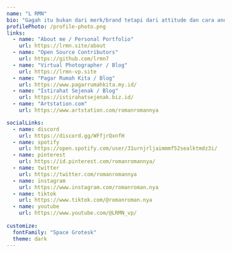 ```yaml
---
name: "L RMN"
bio: "Gagah itu bukan dari merk/brand tetapi dari attitude dan cara anda menghargai jerih payah orang lain"
profilePhoto: /profile-photo.png
links:
  - name: "About me / Personal Portfolio"
    url: https://lrmn.site/about
  - name: "Open Source Contributors"
    url: https://github.com/lrmn7
  - name: "Virtual Photographer / Blog"
    url: https://lrmn-vp.site
  - name: "Pagar Rumah Kita / Blog"
    url: https://www.pagarrumahkita.my.id/
  - name: "Istirahat Sejenak / Blog"
    url: https://istirahatsejenak.biz.id/
  - name: "Artstation.com"
    url: https://www.artstation.com/romanromannya

socialLinks:
  - name: discord
    url: https://discord.gg/WFfjrQxnfH
  - name: spotify
    url: https://open.spotify.com/user/31urnjrljaimmmf52sealktmdz3i/
  - name: pinterest
    url: https://id.pinterest.com/romanromannya/
  - name: twitter
    url: https://twitter.com/romanromannya
  - name: instagram
    url: https://www.instagram.com/romanroman.nya
  - name: tiktok
    url: https://www.tiktok.com/@romanroman.nya
  - name: youtube
    url: https://www.youtube.com/@LRMN_vp/
    
customize:
  fontFamily: "Space Grotesk"
  theme: dark
---
```

